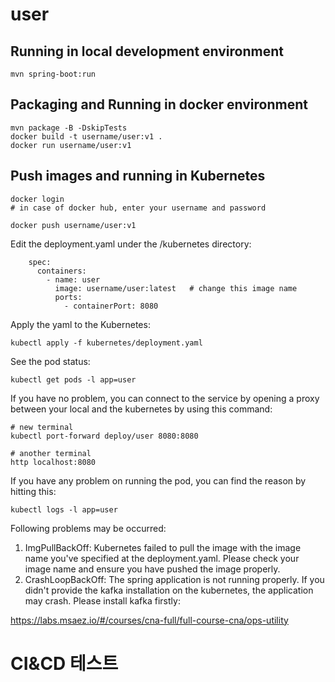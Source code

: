 # user

## Running in local development environment

```
mvn spring-boot:run
```

## Packaging and Running in docker environment

```
mvn package -B -DskipTests
docker build -t username/user:v1 .
docker run username/user:v1
```

## Push images and running in Kubernetes

```
docker login 
# in case of docker hub, enter your username and password

docker push username/user:v1
```

Edit the deployment.yaml under the /kubernetes directory:
```
    spec:
      containers:
        - name: user
          image: username/user:latest   # change this image name
          ports:
            - containerPort: 8080

```

Apply the yaml to the Kubernetes:
```
kubectl apply -f kubernetes/deployment.yaml
```

See the pod status:
```
kubectl get pods -l app=user
```

If you have no problem, you can connect to the service by opening a proxy between your local and the kubernetes by using this command:
```
# new terminal
kubectl port-forward deploy/user 8080:8080

# another terminal
http localhost:8080
```

If you have any problem on running the pod, you can find the reason by hitting this:
```
kubectl logs -l app=user
```

Following problems may be occurred:

1. ImgPullBackOff:  Kubernetes failed to pull the image with the image name you've specified at the deployment.yaml. Please check your image name and ensure you have pushed the image properly.
1. CrashLoopBackOff: The spring application is not running properly. If you didn't provide the kafka installation on the kubernetes, the application may crash. Please install kafka firstly:

https://labs.msaez.io/#/courses/cna-full/full-course-cna/ops-utility

# CI&CD 테스트